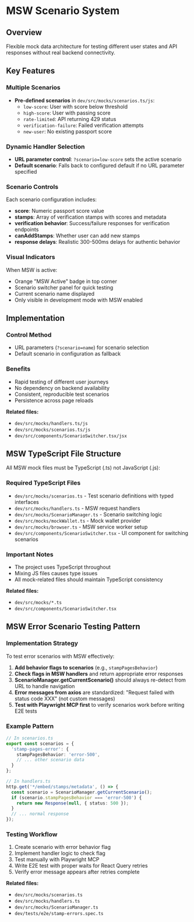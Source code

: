 # MSW Scenario System

## Overview
Flexible mock data architecture for testing different user states and API responses without real backend connectivity.

## Key Features

### Multiple Scenarios
- **Pre-defined scenarios** in `dev/src/mocks/scenarios.ts/js`:
  - `low-score`: User with score below threshold
  - `high-score`: User with passing score
  - `rate-limited`: API returning 429 status
  - `verification-failure`: Failed verification attempts
  - `new-user`: No existing passport score

### Dynamic Handler Selection
- **URL parameter control**: `?scenario=low-score` sets the active scenario
- **Default scenario**: Falls back to configured default if no URL parameter specified

### Scenario Controls
Each scenario configuration includes:
- **score**: Numeric passport score value
- **stamps**: Array of verification stamps with scores and metadata
- **verification behavior**: Success/failure responses for verification endpoints
- **canAddStamps**: Whether user can add new stamps
- **response delays**: Realistic 300-500ms delays for authentic behavior

### Visual Indicators
When MSW is active:
- Orange "MSW Active" badge in top corner
- Scenario switcher panel for quick testing
- Current scenario name displayed
- Only visible in development mode with MSW enabled

## Implementation

### Control Method
- URL parameters (`?scenario=name`) for scenario selection
- Default scenario in configuration as fallback

### Benefits
- Rapid testing of different user journeys
- No dependency on backend availability
- Consistent, reproducible test scenarios
- Persistence across page reloads

**Related files:**
- `dev/src/mocks/handlers.ts/js`
- `dev/src/mocks/scenarios.ts/js`
- `dev/src/components/ScenarioSwitcher.tsx/jsx`

## MSW TypeScript File Structure

All MSW mock files must be TypeScript (.ts) not JavaScript (.js):

### Required TypeScript Files
- `dev/src/mocks/scenarios.ts` - Test scenario definitions with typed interfaces
- `dev/src/mocks/handlers.ts` - MSW request handlers
- `dev/src/mocks/ScenarioManager.ts` - Scenario switching logic
- `dev/src/mocks/mockWallet.ts` - Mock wallet provider
- `dev/src/mocks/browser.ts` - MSW service worker setup
- `dev/src/components/ScenarioSwitcher.tsx` - UI component for switching scenarios

### Important Notes
- The project uses TypeScript throughout
- Mixing JS files causes type issues
- All mock-related files should maintain TypeScript consistency

**Related files:**
- `dev/src/mocks/*.ts`
- `dev/src/components/ScenarioSwitcher.tsx`

## MSW Error Scenario Testing Pattern

### Implementation Strategy
To test error scenarios with MSW effectively:

1. **Add behavior flags to scenarios** (e.g., `stampPagesBehavior`)
2. **Check flags in MSW handlers** and return appropriate error responses
3. **ScenarioManager.getCurrentScenario()** should always re-detect from URL to handle navigation
4. **Error messages from axios** are standardized: "Request failed with status code XXX" (not custom messages)
5. **Test with Playwright MCP first** to verify scenarios work before writing E2E tests

### Example Pattern
```typescript
// In scenarios.ts
export const scenarios = {
  'stamp-pages-error': {
    stampPagesBehavior: 'error-500',
    // ... other scenario data
  }
};

// In handlers.ts
http.get('*/embed/stamps/metadata', () => {
  const scenario = ScenarioManager.getCurrentScenario();
  if (scenario.stampPagesBehavior === 'error-500') {
    return new Response(null, { status: 500 });
  }
  // ... normal response
});
```

### Testing Workflow
1. Create scenario with error behavior flag
2. Implement handler logic to check flag
3. Test manually with Playwright MCP
4. Write E2E test with proper waits for React Query retries
5. Verify error message appears after retries complete

**Related files:**
- `dev/src/mocks/scenarios.ts`
- `dev/src/mocks/handlers.ts`
- `dev/src/mocks/ScenarioManager.ts`
- `dev/tests/e2e/stamp-errors.spec.ts`